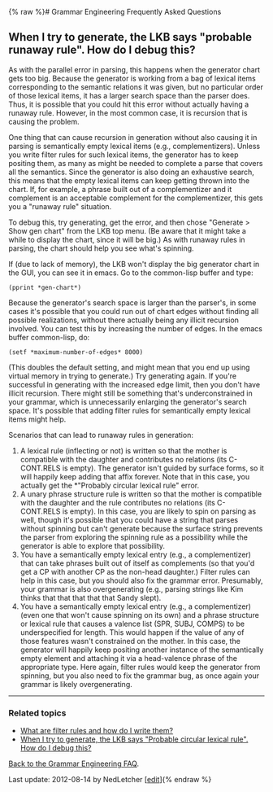 {% raw %}# Grammar Engineering Frequently Asked Questions

## When I try to generate, the LKB says "probable runaway rule". How do I debug this?

As with the parallel error in parsing, this happens
when the generator chart gets too big. Because the generator is working
from a bag of lexical items corresponding to the semantic relations it
was given, but no particular order of those lexical items, it has a
larger search space than the parser does. Thus, it is possible that you
could hit this error without actually having a runaway rule. However, in
the most common case, it is recursion that is causing the problem.

One thing that can cause recursion in generation without also causing it
in parsing is semantically empty lexical items (e.g., complementizers).
Unless you write filter rules for such lexical items, the generator has
to keep positing them, as many as might be needed to complete a parse
that covers all the semantics. Since the generator is also doing an
exhaustive search, this means that the empty lexical items can keep
getting thrown into the chart. If, for example, a phrase built out of a
complementizer and it complement is an acceptable complement for the
complementizer, this gets you a "runaway rule" situation.

To debug this, try generating, get the error, and then chose "Generate
&gt; Show gen chart" from the LKB top menu. (Be aware that it might take
a while to display the chart, since it will be big.) As with runaway
rules in parsing, the chart should help you see what's spinning.

If (due to lack of memory), the LKB won't display the big generator
chart in the GUI, you can see it in emacs. Go to the common-lisp buffer
and type:

    (pprint *gen-chart*)

Because the generator's search space is larger than the parser's, in
some cases it's possible that you could run out of chart edges without
finding all possible realizations, without there actually being any
illicit recursion involved. You can test this by increasing the number
of edges. In the emacs buffer common-lisp, do:

    (setf *maximum-number-of-edges* 8000)

(This doubles the default setting, and might mean that you end up using
virtual memory in trying to generate.) Try generating again. If you're
successful in generating with the increased edge limit, then you don't
have illicit recursion. There might still be something that's
underconstrained in your grammar, which is unnecessarily enlarging the
generator's search space. It's possible that adding filter rules for
semantically empty lexical items might help.

Scenarios that can lead to runaway rules in generation:

1. A lexical rule (inflecting or not) is written so that the mother is
compatible with the daughter and contributes no relations (its
C-CONT.RELS is empty). The generator isn't guided by surface forms,
so it will happily keep adding that affix forever. Note that in this
case, you actually get the \*"Probably circular lexical rule" error.
2. A unary phrase structure rule is written so that the mother is
compatible with the daughter and the rule contributes no relations
(its C-CONT.RELS is empty). In this case, you are likely to spin on
parsing as well, though it's possible that you could have a string
that parses without spinning but can't generate because the surface
string prevents the parser from exploring the spinning rule as a
possibility while the generator is able to explore that possibility.
3. You have a semantically empty lexical entry (e.g., a complementizer)
that can take phrases built out of itself as complements (so that
you'd get a CP with another CP as the non-head daughter.) Filter
rules can help in this case, but you should also fix the grammar
error. Presumably, your grammar is also overgenerating (e.g.,
parsing strings like Kim thinks that that that that that Sandy
slept).
4. You have a semantically empty lexical entry (e.g., a complementizer)
(even one that won't cause spinning on its own) and a phrase
structure or lexical rule that causes a valence list (SPR, SUBJ,
COMPS) to be underspecified for length. This would happen if the
value of any of those features wasn't constrained on the mother. In
this case, the generator will happily keep positing another instance
of the semantically empty element and attaching it via a
head-valence phrase of the appropriate type. Here again, filter
rules would keep the generator from spinning, but you also need to
fix the grammar bug, as once again your grammar is likely
overgenerating.

* * *

### Related topics

- [What are filter rules and how do I write them?](/GeFaqFilterRules)
- [When I try to generate, the LKB says "Probable circular lexical
rule". How do I debug this?]()

[Back to the Grammar Engineering FAQ](/GrammarEngineeringFaq).

Last update: 2012-08-14 by NedLetcher [[edit](https://github.com/delph-in/docs/wiki/GeFaqRunawayRule2/_edit)]{% endraw %}